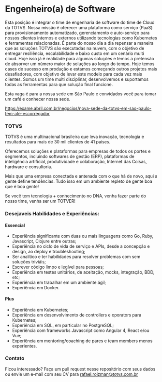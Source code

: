 # Engenheiro(a) de Software
Esta posição é integrar o time de engenharia de software do time de Cloud da TOTVS. 
Nossa missão é oferecer uma plataforma como serviço (PaaS) para provisionamento automatizado, gerenciamento e auto-serviço para nossos clientes internos e externos utilizando tecnologias como Kubernetes e ferramentas relacionadas. É parte do nosso dia a dia repensar a maneira que as soluções TOTVS são executadas na nuvem, com o objetivo de entregar resiliência, escalabilidade e baixo custo em um cenário multi cloud. Hoje isso já é realidade para algumas soluções e temos a pretensão de absorver um número maior de soluções ao longo do tempo.
Hoje temos cases de sucesso em produção e estamos começando outros projetos mais desafiadores, com objetivo de levar este modelo para cada vez mais clientes. Somos um time multi disciplinar, desenvolvemos e suportamos todas as ferramentas para que solução final funcione.

Esta vaga é para a nossa sede em São Paulo e convidados você para tomar um café e conhecer nossa sede.

https://exame.abril.com.br/negocios/nova-sede-da-totvs-em-sao-paulo-tem-ate-escorregador

### TOTVS
TOTVS é uma multinacional brasileira que leva inovação, tecnologia e resultados para mais de 30 mil clientes de 41 países.

Oferecemos soluções e plataformas para empresas de todos os portes e segmentos, incluindo softwares de gestão (ERP), plataformas de inteligência artificial, produtividade e colaboração, Internet das Coisas, hardware e consultoria.

Mais que uma empresa conectada e antenada com o que há de novo, aqui a gente define tendências. Tudo isso em um ambiente repleto de gente boa que é boa gente! 

Se você tem tecnologia + conhecimento no DNA, venha fazer parte do nosso time, venha ser um TOTVER! 

### Desejaveis Habilidades e Experiências:

#### Essencial
  - Experiência significante com duas ou mais linguagens como Go, Ruby, Javascript, Clojure entre outras;
  - Experiência no ciclo de vida de serviço e APIs, desde a concepção e design, ao deploy e troubleshooting;
  - Ser analítico e ter habilidades para resolver problemas com sem soluções triviáis;
  - Escrever código limpo e legível para pessoas;
  - Experiência em testes unitários, de aceitação, mocks, integração, BDD, etc;
  - Experiência em trabalhar em um ambiente ágil;
  - Experiência em Docker.

#### Plus
  - Experiência em Kubernetes;
  - Experiência em desenvolvimento de controllers e oporators para Kubernetes;
  - Experiência em SQL, em particular no PostgreSQL;
  - Experiência com frameworks Javascript como Angular 4, React e/ou Vue;
  - Experiência em mentoring/coaching de pares e team members menos experientes.

### Contato
Ficou interessado? Faça um pull request nesse repositório com seus dados ou envie um e-mail com seu CV para rafael.roizman@totvs.com.br